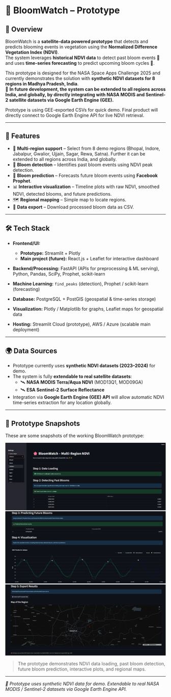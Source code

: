 # 🌸 BloomWatch – Prototype

## 📌 Overview
BloomWatch is a **satellite-data powered prototype** that detects and predicts blooming events in vegetation using the **Normalized Difference Vegetation Index (NDVI)**.  
The system leverages **historical NDVI data** to detect past bloom events 🌱 and uses **time-series forecasting** to predict upcoming bloom cycles 🔮.  

This prototype is designed for the NASA Space Apps Challenge 2025 and currently demonstrates the solution with **synthetic NDVI datasets for 8 regions in Madhya Pradesh, India**.  
🚀 **In future development, the system can be extended to all regions across India, and globally, by directly integrating with NASA MODIS and Sentinel-2 satellite datasets via Google Earth Engine (GEE).**

Prototype is using GEE-exported CSVs for quick demo.
Final product will directly connect to Google Earth Engine API for live NDVI retrieval.

---

## 🚀 Features
- 📍 **Multi-region support** – Select from 8 demo regions (Bhopal, Indore, Jabalpur, Gwalior, Ujjain, Sagar, Rewa, Satna). Further it can be extended to all regions across India, and globally.
- 🌸 **Bloom detection** – Identifies past bloom events using NDVI peak detection.  
- 🔮 **Bloom prediction** – Forecasts future bloom events using **Facebook Prophet**.  
- 📊 **Interactive visualization** – Timeline plots with raw NDVI, smoothed NDVI, detected blooms, and future predictions.  
- 🗺️ **Regional mapping** – Simple map to locate regions.  
- 💾 **Data export** – Download processed bloom data as CSV.  

---

## 🛠️ Tech Stack

- **Frontend/UI:** 
  - **Prototype:** Streamlit + Plotly  
  - **Main project (future):** React.js + Leaflet for interactive dashboard  

- **Backend/Processing:** FastAPI (APIs for preprocessing & ML serving), Python, Pandas, SciPy, Prophet, scikit-learn  

- **Machine Learning:** `find_peaks` (detection), Prophet / scikit-learn (forecasting)  

- **Database:** PostgreSQL + PostGIS (geospatial & time-series storage)  

- **Visualization:** Plotly / Matplotlib for graphs, Leaflet maps for geospatial data  

- **Hosting:** Streamlit Cloud (prototype), AWS / Azure (scalable main deployment)  
 

---

## 🌍 Data Sources
- Prototype currently uses **synthetic NDVI datasets (2023–2024)** for demo.  
- The system is fully **extendable to real satellite datasets**:  
  - 🛰️ **NASA MODIS Terra/Aqua NDVI** (MOD13Q1, MOD09GA)  
  - 🛰️ **ESA Sentinel-2 Surface Reflectance**  
- Integration via **Google Earth Engine (GEE) API** will allow automatic NDVI time-series extraction for any location globally.  

---

## 📸 Prototype Snapshots

These are some snapshots of the working BloomWatch prototype:

![Snapshot 1](img1.png)  
![Snapshot 2](img2.png)  
![Snapshot 3](img3.png)  

> The prototype demonstrates NDVI data loading, past bloom detection, future bloom prediction, interactive plots, and regional maps.

---

*🌸 Prototype uses synthetic NDVI data for demo. Extendable to real NASA MODIS / Sentinel-2 datasets via Google Earth Engine API.*
